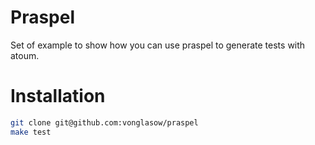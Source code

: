 Praspel
=======

Set of example to show how you can use praspel to generate tests with atoum.

Installation
============

```sh
git clone git@github.com:vonglasow/praspel
make test
```
